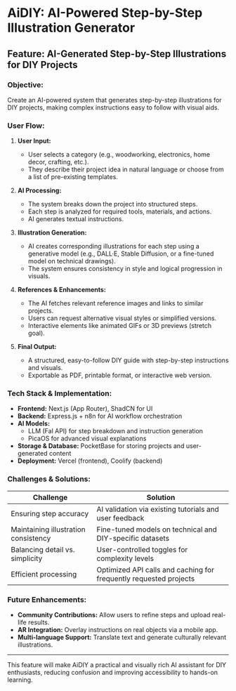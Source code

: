 # AiDIY: AI-Powered Step-by-Step Illustration Generator

## Feature: AI-Generated Step-by-Step Illustrations for DIY Projects

### **Objective:**
Create an AI-powered system that generates step-by-step illustrations for DIY projects, making complex instructions easy to follow with visual aids.

### **User Flow:**
1. **User Input:**
   - User selects a category (e.g., woodworking, electronics, home decor, crafting, etc.).
   - They describe their project idea in natural language or choose from a list of pre-existing templates.
   
2. **AI Processing:**
   - The system breaks down the project into structured steps.
   - Each step is analyzed for required tools, materials, and actions.
   - AI generates textual instructions.
   
3. **Illustration Generation:**
   - AI creates corresponding illustrations for each step using a generative model (e.g., DALL·E, Stable Diffusion, or a fine-tuned model on technical drawings).
   - The system ensures consistency in style and logical progression in visuals.
   
4. **References & Enhancements:**
   - The AI fetches relevant reference images and links to similar projects.
   - Users can request alternative visual styles or simplified versions.
   - Interactive elements like animated GIFs or 3D previews (stretch goal).
   
5. **Final Output:**
   - A structured, easy-to-follow DIY guide with step-by-step instructions and visuals.
   - Exportable as PDF, printable format, or interactive web version.
   
### **Tech Stack & Implementation:**
- **Frontend:** Next.js (App Router), ShadCN for UI
- **Backend:** Express.js + n8n for AI workflow orchestration
- **AI Models:**
  - LLM (Fal API) for step breakdown and instruction generation
  - PicaOS for advanced visual explanations
- **Storage & Database:** PocketBase for storing projects and user-generated content
- **Deployment:** Vercel (frontend), Coolify (backend)

### **Challenges & Solutions:**
| Challenge | Solution |
|-----------|----------|
| Ensuring step accuracy | AI validation via existing tutorials and user feedback |
| Maintaining illustration consistency | Fine-tuned models on technical and DIY-specific datasets |
| Balancing detail vs. simplicity | User-controlled toggles for complexity levels |
| Efficient processing | Optimized API calls and caching for frequently requested projects |

### **Future Enhancements:**
- **Community Contributions:** Allow users to refine steps and upload real-life results.
- **AR Integration:** Overlay instructions on real objects via a mobile app.
- **Multi-language Support:** Translate text and generate culturally relevant illustrations.

---
This feature will make AiDIY a practical and visually rich AI assistant for DIY enthusiasts, reducing confusion and improving accessibility to hands-on learning.

